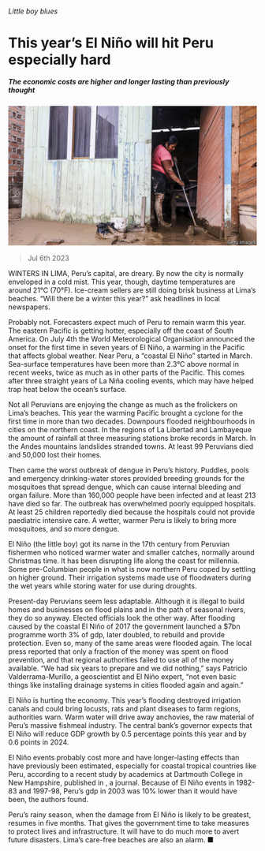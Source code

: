 ###### Little boy blues

# This year’s El Niño will hit Peru especially hard 

##### The economic costs are higher and longer lasting than previously thought 

![image](images/20230708_AMP001.jpg) 

> Jul 6th 2023 

WINTERS IN LIMA, Peru’s capital, are dreary. By now the city is normally enveloped in a cold mist. This year, though, daytime temperatures are around 21°C (70°F). Ice-cream sellers are still doing brisk business at Lima’s beaches. “Will there be a winter this year?” ask headlines in local newspapers.

Probably not. Forecasters expect much of Peru to remain warm this year. The eastern Pacific is getting hotter, especially off the coast of South America. On July 4th the World Meteorological Organisation announced the onset for the first time in seven years of El Niño, a warming in the Pacific that affects global weather. Near Peru, a “coastal El Niño” started in March. Sea-surface temperatures have been more than 2.3°C above normal in recent weeks, twice as much as in other parts of the Pacific. This comes after three straight years of La Niña cooling events, which may have helped trap heat below the ocean’s surface.

Not all Peruvians are enjoying the change as much as the frolickers on Lima’s beaches. This year the warming Pacific brought a cyclone for the first time in more than two decades. Downpours flooded neighbourhoods in cities on the northern coast. In the regions of La Libertad and Lambayeque the amount of rainfall at three measuring stations broke records in March. In the Andes mountains landslides stranded towns. At least 99 Peruvians died and 50,000 lost their homes.

Then came the worst outbreak of dengue in Peru’s history. Puddles, pools and emergency drinking-water stores provided breeding grounds for the mosquitoes that spread dengue, which can cause internal bleeding and organ failure. More than 160,000 people have been infected and at least 213 have died so far. The outbreak has overwhelmed poorly equipped hospitals. At least 25 children reportedly died because the hospitals could not provide paediatric intensive care. A wetter, warmer Peru is likely to bring more mosquitoes, and so more dengue. 

El Niño (the little boy) got its name in the 17th century from Peruvian fishermen who noticed warmer water and smaller catches, normally around Christmas time. It has been disrupting life along the coast for millennia. Some pre-Columbian people in what is now northern Peru coped by settling on higher ground. Their irrigation systems made use of floodwaters during the wet years while storing water for use during droughts. 

Present-day Peruvians seem less adaptable. Although it is illegal to build homes and businesses on flood plains and in the path of seasonal rivers, they do so anyway. Elected officials look the other way. After flooding caused by the coastal El Niño of 2017 the government launched a $7bn programme worth 3% of gdp, later doubled, to rebuild and provide protection. Even so, many of the same areas were flooded again. The local press reported that only a fraction of the money was spent on flood prevention, and that regional authorities failed to use all of the money available. “We had six years to prepare and we did nothing,” says Patricio Valderrama-Murillo, a geoscientist and El Niño expert, “not even basic things like installing drainage systems in cities flooded again and again.”

El Niño is hurting the economy. This year’s flooding destroyed irrigation canals and could bring locusts, rats and plant diseases to farm regions, authorities warn. Warm water will drive away anchovies, the raw material of Peru’s massive fishmeal industry. The central bank’s governor expects that El Niño will reduce GDP growth by 0.5 percentage points this year and by 0.6 points in 2024. 

El Niño events probably cost more and have longer-lasting effects than have previously been estimated, especially for coastal tropical countries like Peru, according to a recent study by academics at Dartmouth College in New Hampshire, published in , a journal. Because of El Niño events in 1982-83 and 1997-98, Peru’s gdp in 2003 was 10% lower than it would have been, the authors found. 

Peru’s rainy season, when the damage from El Niño is likely to be greatest, resumes in five months. That gives the government time to take measures to protect lives and infrastructure. It will have to do much more to avert future disasters. Lima’s care-free beaches are also an alarm. ■


